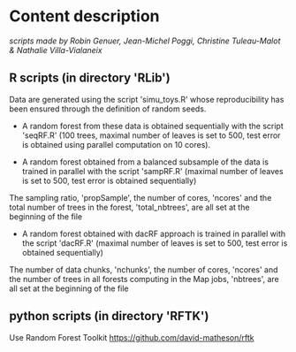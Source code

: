 # Content description

*scripts made by Robin Genuer, Jean-Michel Poggi, Christine Tuleau-Malot & Nathalie Villa-Vialaneix*

## R scripts (in directory 'RLib')

Data are generated using the script 'simu_toys.R' whose reproducibility has 
been ensured through the definition of random seeds.

* A random forest from these data is obtained sequentially with the script
'seqRF.R' (100 trees, maximal number of leaves is set to 500, test error is 
obtained using parallel computation on 10 cores).

* A random forest obtained from a balanced subsample of the data is trained in
parallel with the script 'sampRF.R' (maximal number of leaves is set to 500, 
test error is obtained sequentially)

The sampling ratio, 'propSample', the number of cores, 'ncores' and the total 
number of trees in the forest, 'total_nbtrees', are all set at the beginning of
the file

* A random forest obtained with dacRF approach is trained in parallel with the
script 'dacRF.R' (maximal number of leaves is set to 500, test error is obtained
sequentially)

The number of data chunks, 'nchunks', the number of cores, 'ncores' and the 
number of trees in all forests computing in the Map jobs, 'nbtrees', are all set
at the beginning of the file

## python scripts (in directory 'RFTK')

Use Random Forest Toolkit https://github.com/david-matheson/rftk


